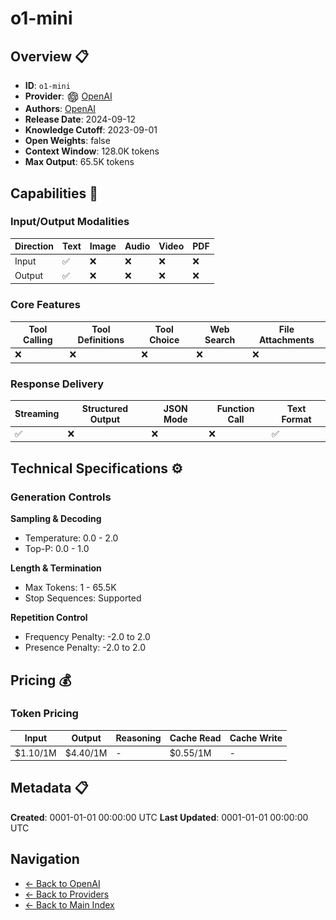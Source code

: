 # o1-mini

## Overview 📋

- **ID**: `o1-mini`
- **Provider**: <img src="../logo.svg" alt="" width="20" height="20" style="vertical-align: middle"> [OpenAI](../README.md)
- **Authors**: [OpenAI](../../../authors/openai/README.md)
- **Release Date**: 2024-09-12
- **Knowledge Cutoff**: 2023-09-01
- **Open Weights**: false
- **Context Window**: 128.0K tokens
- **Max Output**: 65.5K tokens

## Capabilities 🎯

### Input/Output Modalities

| Direction | Text | Image | Audio | Video | PDF |
|-----------|------|-------|-------|-------|-----|
| Input     | ✅   | ❌   | ❌   | ❌   | ❌   |
| Output    | ✅   | ❌   | ❌   | ❌   | ❌   |

### Core Features

| Tool Calling | Tool Definitions | Tool Choice | Web Search | File Attachments |
|--------------|------------------|-------------|------------|------------------|
| ❌           | ❌               | ❌          | ❌         | ❌               |

### Response Delivery

| Streaming | Structured Output | JSON Mode | Function Call | Text Format |
|-----------|-------------------|-----------|---------------|--------------|
| ✅        | ❌                | ❌        | ❌            | ✅           |

## Technical Specifications ⚙️

### Generation Controls

**Sampling & Decoding**
- Temperature: 0.0 - 2.0
- Top-P: 0.0 - 1.0

**Length & Termination**
- Max Tokens: 1 - 65.5K
- Stop Sequences: Supported

**Repetition Control**
- Frequency Penalty: -2.0 to 2.0
- Presence Penalty: -2.0 to 2.0

## Pricing 💰

### Token Pricing

| Input | Output | Reasoning | Cache Read | Cache Write |
|-------|--------|-----------|------------|-------------|
| $1.10/1M | $4.40/1M | - | $0.55/1M | - |

## Metadata 📋

**Created**: 0001-01-01 00:00:00 UTC
**Last Updated**: 0001-01-01 00:00:00 UTC

## Navigation

- [← Back to OpenAI](../README.md)
- [← Back to Providers](../../README.md)
- [← Back to Main Index](../../../README.md)
